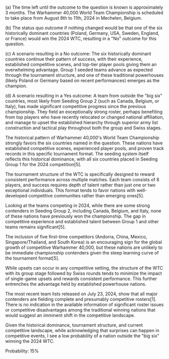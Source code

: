 (a) The time left until the outcome to the question is known is approximately 3 months. The Warhammer 40,000 World Team Championship is scheduled to take place from August 8th to 11th, 2024 in Mechelen, Belgium.

(b) The status quo outcome if nothing changed would be that one of the six historically dominant countries (Poland, Germany, USA, Sweden, England, or France) would win the 2024 WTC, resulting in a "No" outcome for this question.

(c) A scenario resulting in a No outcome: The six historically dominant countries continue their pattern of success, with their experience, established competitive scenes, and top-tier player pools giving them an overwhelming advantage. Group 1 seeded teams advance as expected through the tournament structure, and one of these traditional powerhouses (likely Poland or Germany based on recent performances) emerges as the champion.

(d) A scenario resulting in a Yes outcome: A team from outside the "big six" countries, most likely from Seeding Group 2 (such as Canada, Belgium, or Italy), has made significant competitive progress since the previous championship. They field an exceptionally strong roster, perhaps benefiting from top players who have recently relocated or changed national affiliation, and manage to upset the established hierarchy through superior army list construction and tactical play throughout both the group and Swiss stages.

The historical pattern of Warhammer 40,000's World Team Championship strongly favors the six countries named in the question. These nations have established competitive scenes, experienced player pools, and proven track records in this specific tournament format. The seeding system itself reflects this historical dominance, with all six countries placed in Seeding Group 1 for the 2024 competition[5].

The tournament structure of the WTC is specifically designed to reward consistent performance across multiple matches. Each team consists of 8 players, and success requires depth of talent rather than just one or two exceptional individuals. This format tends to favor nations with well-developed competitive communities rather than emerging ones[5].

Looking at the teams competing in 2024, while there are some strong contenders in Seeding Group 2, including Canada, Belgium, and Italy, none of these nations have previously won the championship. The gap in competitive experience and established talent between Group 1 and other teams remains significant[5].

The inclusion of five first-time competitors (Andorra, China, Mexico, Singapore/Thailand, and South Korea) is an encouraging sign for the global growth of competitive Warhammer 40,000, but these nations are unlikely to be immediate championship contenders given the steep learning curve of the tournament format[5].

While upsets can occur in any competitive setting, the structure of the WTC with its group stage followed by Swiss rounds tends to minimize the impact of single-game upsets and rewards consistent performance. This further entrenches the advantage held by established powerhouse nations.

The most recent team lists released on July 23, 2024, show that all major contenders are fielding complete and presumably competitive rosters[1]. There is no indication in the available information of significant roster issues or competitive disadvantages among the traditional winning nations that would suggest an imminent shift in the competitive landscape.

Given the historical dominance, tournament structure, and current competitive landscape, while acknowledging that surprises can happen in competitive events, I see a low probability of a nation outside the "big six" winning the 2024 WTC.

Probability: 15%